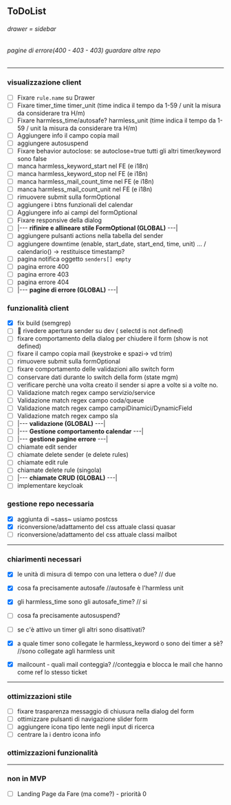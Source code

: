 ## ToDoList
###### drawer = sidebar
###### pagine di errore(400 - 403 - 403) guardare altre repo

<hr>

### visualizzazione client
- [ ] Fixare `rule.name` su Drawer
- [ ] Fixare timer_time timer_unit (time indica il tempo da 1-59 / unit la misura da considerare tra H/m)
- [ ] Fixare harmless_time/autosafe? harmless_unit (time indica il tempo da 1-59 / unit la misura da considerare tra H/m)
- [ ] Aggiungere info il campo copia mail
- [ ] aggiungere autosuspend
- [ ] Fixare behavior autoclose: se autoclose=true tutti gli altri timer/keyword sono false
- [ ] manca harmless_keyword_start nel FE (e i18n)
- [ ] manca harmless_keyword_stop nel FE (e i18n)
- [ ] manca harmless_mail_count_time nel FE (e i18n)
- [ ] manca harmless_mail_count_unit nel FE (e i18n)
- [ ] rimuovere submit sulla formOptional
- [ ] aggiungere i btns funzionali del calendar
- [ ] Aggiungere info ai campi del formOptional
- [ ] Fixare responsive della dialog
- [ ] |--- <b>rifinire e allineare stile FormOptional (GLOBAL)</b> ---|
- [ ] aggiungere pulsanti actions nella tabella del sender
- [ ] aggiungere downtime (enable, start_date, start_end, time, unit) ... / calendario() -> restituisce timestamp?
- [ ] pagina notifica oggetto `senders[] empty`
- [ ] pagina errore 400
- [ ] pagina errore 403
- [ ] pagina errore 404
- [ ] |--- <b>pagine di errore (GLOBAL)</b> ---|

### funzionalità client
- [x] fix build (semgrep)
- [ ] :rotating_light: rivedere apertura sender su dev ( selectd is not defined)
- [ ] fixare comportamento della dialog per chiudere il form (show is not defined)
- [ ] fixare il campo copia mail (keystroke e spazi-> vd trim)
- [ ] rimuovere submit sulla formOptional 
- [ ] fixare comportamento delle validazioni allo switch form
- [ ] conservare dati durante lo switch della form (state mgm)
- [ ] verificare perchè una volta creato il sender si apre a volte si a volte no.
- [ ] Validazione match regex campo servizio/service
- [ ] Validazione match regex campo coda/queue
- [ ] Validazione match regex campo campiDinamici/DynamicField
- [ ] Validazione match regex campo sla
- [ ] |--- <b>validazione (GLOBAL)</b> ---|
- [ ] |--- <b>Gestione comportamento calendar</b> ---|
- [ ] |--- <b>gestione pagine errore</b> ---|
- [ ] chiamate edit sender
- [ ] chiamate delete sender (e delete rules)
- [ ] chiamate edit rule
- [ ] chiamate delete rule (singola)
- [ ] |--- <b>chiamate CRUD (GLOBAL)</b> ---|
- [ ] implementare keycloak

### gestione repo necessaria
- [x] aggiunta di ~sass~ usiamo postcss 
- [x] riconversione/adattamento del css attuale classi quasar
- [ ] riconversione/adattamento del css attuale classi mailbot

<hr>

### chiarimenti necessari
- [x] le unità di misura di tempo con una lettera o due? // due
- [x] cosa fa precisamente autosafe //autosafe è l'harmless unit
- [x] gli harmless_time sono gli autosafe_time? // si
- [ ] cosa fa precisamente autosuspend?
- [ ] se c'è attivo un timer gli altri sono disattivati?
- [x] a quale timer sono collegate le harmless_keyword o sono dei timer a sè? //sono collegate agli harmless unit
- [x] mailcount - quali mail conteggia? //conteggia e blocca le mail che hanno come ref lo stesso ticket


<hr>

### ottimizzazioni stile
- [ ] fixare trasparenza messaggio di chiusura nella dialog del form
- [ ] ottimizzare pulsanti di navigazione slider form
- [ ] aggiungere icona tipo lente negli input di ricerca
- [ ] centrare la i dentro icona info
### ottimizzazioni funzionalità

<hr>

### non in MVP
- [ ] Landing Page da Fare (ma come?) - priorità 0